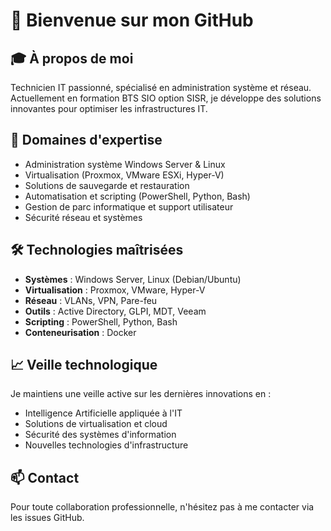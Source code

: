 # 👋 Bienvenue sur mon GitHub

## 🎓 À propos de moi
Technicien IT passionné, spécialisé en administration système et réseau. Actuellement en formation BTS SIO option SISR, je développe des solutions innovantes pour optimiser les infrastructures IT.

## 💼 Domaines d'expertise
- Administration système Windows Server & Linux
- Virtualisation (Proxmox, VMware ESXi, Hyper-V)
- Solutions de sauvegarde et restauration
- Automatisation et scripting (PowerShell, Python, Bash)
- Gestion de parc informatique et support utilisateur
- Sécurité réseau et systèmes

## 🛠️ Technologies maîtrisées
- **Systèmes** : Windows Server, Linux (Debian/Ubuntu)
- **Virtualisation** : Proxmox, VMware, Hyper-V
- **Réseau** : VLANs, VPN, Pare-feu
- **Outils** : Active Directory, GLPI, MDT, Veeam
- **Scripting** : PowerShell, Python, Bash
- **Conteneurisation** : Docker

## 📈 Veille technologique
Je maintiens une veille active sur les dernières innovations en :
- Intelligence Artificielle appliquée à l'IT
- Solutions de virtualisation et cloud
- Sécurité des systèmes d'information
- Nouvelles technologies d'infrastructure

## 📫 Contact
Pour toute collaboration professionnelle, n'hésitez pas à me contacter via les issues GitHub.
